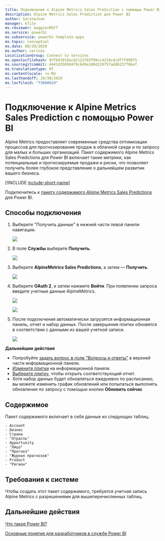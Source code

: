 ```yaml
---
title: Подключение к Alpine Metrics Sales Prediction с помощью Power BI
description: Alpine Metrics Sales Prediction для Power BI
author: SarinaJoan
manager: kfile
ms.reviewer: maggiesMSFT
ms.service: powerbi
ms.subservice: powerbi-template-apps
ms.topic: conceptual
ms.date: 08/29/2019
ms.author: sarinas
LocalizationGroup: Connect to services
ms.openlocfilehash: 97fb91018acb2123783f99cc4234cdcdf7f09975
ms.sourcegitcommit: d441d350504f8c6d9e100d229757add6237f0bef
ms.translationtype: HT
ms.contentlocale: ru-RU
ms.lasthandoff: 10/30/2019
ms.locfileid: "73060629"
---
```

# <a name="connect-to-alpine-metrics-sales-predictions-with-power-bi"></a>Подключение к Alpine Metrics Sales Prediction с помощью Power BI
Alpine Metrics предоставляет современные средства оптимизации процессов для прогнозирования продаж в облачной среде и по запросу для малых и больших организаций. Пакет содержимого Alpine Metrics Sales Predictions для Power BI включает такие метрики, как потенциальные и прогнозируемые продажи и риски, что позволяет получить более глубокое представление о дальнейшем развитии вашего бизнеса. 

[!INCLUDE [include-short-name](./includes/service-deprecate-content-packs.md)]

Подключитесь к [пакету содержимого Alpine Metrics Sales Predictions](https://app.powerbi.com/getdata/services/alpine-metrics) для Power BI.

## <a name="how-to-connect"></a>Способы подключения
1. Выберите "Получить данные" в нижней части левой панели навигации.  
   
    ![](media/service-connect-to-alpine-metrics/getdata.png)
2. В поле **Службы** выберите **Получить**.  
   
    ![](media/service-connect-to-alpine-metrics/services.png)
3. Выберите **AlpineMetrics Sales Predictions**, а затем — **Получить**.  
   
    ![](media/service-connect-to-alpine-metrics/alpine.png)
4. Выберите **OAuth 2**, и затем нажмите **Войти**. При появлении запроса введите учетные данные AlpineMetrics.
   
    ![](media/service-connect-to-alpine-metrics/creds.png)
   
    ![](media/service-connect-to-alpine-metrics/creds2.png)
5. После подключения автоматически загрузятся информационная панель, отчет и набор данных. После завершения плитки обновятся в соответствии с данными из вашей учетной записи.
   
    ![](media/service-connect-to-alpine-metrics/dashboard.png)

**Дальнейшие действия**

* Попробуйте [задать вопрос в поле "Вопросы и ответы"](consumer/end-user-q-and-a.md) в верхней части информационной панели.
* [Измените плитки](service-dashboard-edit-tile.md) на информационной панели.
* [Выберите плитку](consumer/end-user-tiles.md), чтобы открыть соответствующий отчет.
* Хотя набор данных будет обновляться ежедневно по расписанию, вы можете изменить график обновлений или попытаться выполнять обновления по запросу с помощью кнопки **Обновить сейчас**

## <a name="whats-included"></a>Содержимое
Пакет содержимого включает в себя данные из следующих таблиц.  

    - Account    
    - Бизнес    
    - Страна    
    - "Отрасль"    
    - Opportunity  
    - "Лицо"  
    - "Прогноз"    
    - "Журнал прогнозов"    
    - Product  
    - "Регион"    

## <a name="system-requirements"></a>Требования к системе
Чтобы создать этот пакет содержимого, требуется учетная запись Alpine Metrics с разрешениями для вышеперечисленных таблиц.

## <a name="next-steps"></a>Дальнейшие действия
[Что такое Power BI?](fundamentals/power-bi-overview.md)

[Основные понятия для разработчиков в службе Power BI](service-basic-concepts.md)

